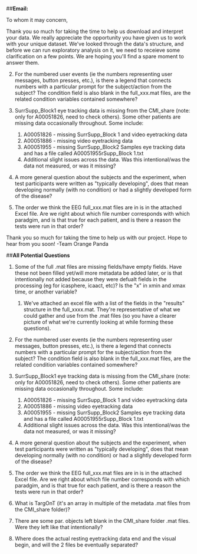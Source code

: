 ##**Email:**

To whom it may concern,

Thank you so much for taking the time to help us download and interpret your data. We really appreciate the opportunity you have given us to work with your unique dataset. We've looked through the data's structure, and before we can run exploratory analysis on it, we need to receieve some clarification on a few points. We are hoping you'll find a spare moment to answer them.

2. For the numbered user events (ie the numbers representing user messages, button presses, etc.), is there a legend that connects numbers with a particular prompt for the subject/action from the subject? The condition field is also blank in the full_xxx.mat files, are the related condition variables contained somewhere?

3. SurrSupp_Block1 eye tracking data is missing from the CMI_share (note: only for A00051826, need to check others). Some other patients are missing data occasionally throughout. Some include:
    1. A00051826 - missing SurrSupp_Block 1 and video eyetracking data
    2. A00051886 - missing video eyetracking data
    3. A00051955 - missing SurrSupp_Block2 Samples eye tracking data and has a file called A00051955rSupp_Block 1.txt
    4. Additional slight issues across the data. Was this intentional/was the data not measured, or was it missing?

4. A more general question about the subjects and the experiment, when test participants were written as "typically developing", does that mean developing normally (with no condition) or had a slightly developed form of the disease?

5. The order we think the EEG full_xxx.mat files are in is in the attached Excel file. Are we right about which file number corresponds with which paradgim, and is that true for each patient, and is there a reason the tests were run in that order?

Thank you so much for taking the time to help us with our project. Hope to hear from you soon!
-Team Orange Panda


##**All Potential Questions**

1. Some of the full .mat files are missing fields/have empty fields. Have these not been filled yet/will more metadata be added later, or is that intentionally not added because they were defualt fields in the processing (eg for icasphere, icaact, etc)? Is the "x" in xmin and xmax time, or another variable?
    1. We've attached an excel file with a list of the fields in the "results" structure in the full_xxxx.mat. They're representative of what we could gather and use from the .mat files (so you have a clearer picture of what we're currently looking at while forming these questions).

2. For the numbered user events (ie the numbers representing user messages, button presses, etc.), is there a legend that connects numbers with a particular prompt for the subject/action from the subject? The condition field is also blank in the full_xxx.mat files, are the related condition variables contained somewhere?

3. SurrSupp_Block1 eye tracking data is missing from the CMI_share (note: only for A00051826, need to check others). Some other patients are missing data occasionally throughout. Some include:
    1. A00051826 - missing SurrSupp_Block 1 and video eyetracking data
    2. A00051886 - missing video eyetracking data
    3. A00051955 - missing SurrSupp_Block2 Samples eye tracking data and has a file called A00051955rSupp_Block 1.txt
    4. Additional slight issues across the data. Was this intentional/was the data not measured, or was it missing?

4. A more general question about the subjects and the experiment, when test participants were written as "typically developing", does that mean developing normally (with no condition) or had a slightly developed form of the disease?

5. The order we think the EEG full_xxx.mat files are in is in the attached Excel file. Are we right about which file number corresponds with which paradgim, and is that true for each patient, and is there a reason the tests were run in that order?

6. What is TargOnT (it's an array in multiple of the metadata .mat files from the CMI_share folder)?

7. There are some par. objects left blank in the CMI_share folder .mat files. Were they left like that intentionally?

8. Where does the actual resting eyetracking data end and the visual begin, and will the 2 files be eventually separated?